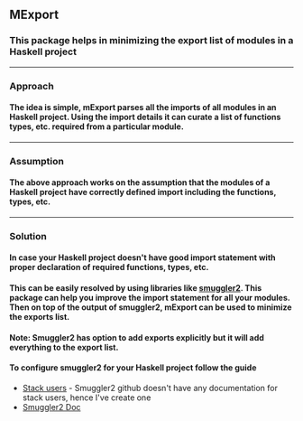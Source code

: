 ## MExport

### This package helps in minimizing the export list of modules in a Haskell project
---
### Approach

#### The idea is simple, mExport parses all the imports of all modules in an Haskell project. Using the import details it can curate a list of functions types, etc. required from a particular module.
---
### Assumption

#### The above approach works on the assumption that the modules of a Haskell project have correctly defined import including the functions, types, etc.
---
### Solution

#### In case your Haskell project doesn't have good import statement with proper declaration of required functions, types, etc.
#### This can be easily resolved by using libraries like [smuggler2](https://github.com/jrp2014/smuggler2). This package can help you improve the import statement for all your modules. Then on top of the output of smuggler2, mExport can be used to minimize the exports list.
#### Note: Smuggler2 has option to add exports explicitly but it will add everything to the export list.

#### To configure smuggler2 for your Haskell project follow the guide
- [Stack users](./wiki/smuggler2-stack.md) - Smuggler2 github doesn't have any documentation for stack users, hence I've create one
- [Smuggler2 Doc](https://github.com/jrp2014/smuggler2/blob/master/README.md)
